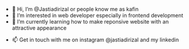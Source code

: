 - 👋 Hi, I’m @Jastiadirizal or people know me as kafin
- 👀 I’m interested in web developer especially in frontend development
- 🌱 I’m currently learning how to make reponsive website with an attractive appearance
<!---
- 💞️ I’m looking to collaborate on ...
--->
- 📫 Get in touch with me on instagram @jastiadirizal and my linkedin 

<!---
Jastiadirizal/Jastiadirizal is a ✨ special ✨ repository because its `README.md` (this file) appears on your GitHub profile.
You can click the Preview link to take a look at your changes.
--->

